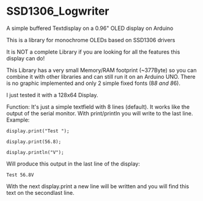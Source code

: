 # SSD1306_Logwriter
A simple buffered Textdisplay on a 0.96" OLED display on Arduino

This is a library for monochrome OLEDs based on SSD1306 drivers

It is NOT a complete Library if you are looking for all the features
this display can do! 

This Library has a very small Memory/RAM footprint (~377Byte)
so you can combine it with other libraries and can still run it on an Arduino UNO.
There is no graphic implemented and only 2 simple fixed fonts (8*8 and 8*6).

I just tested it with a 128x64 Display.

Function:
It's just a simple textfield with 8 lines (default). It works like the output 
of the serial monitor. With print/println you will write to the last line.
Example:

	display.print("Test ");
	
	display.print(56.8);
	
	display.println("V");
	
Will produce this output in the last line of the display:

	Test 56.8V
	
With the next display.print a new line will be written and you will find this text 
on the secondlast line.
